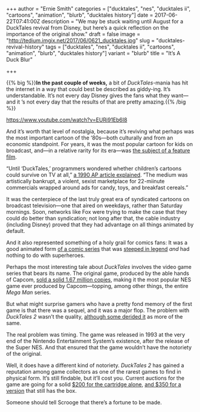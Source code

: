 +++
author = "Ernie Smith"
categories = ["ducktales", "nes", "ducktales ii", "cartoons", "animation", "blurb", "ducktales history"]
date = 2017-06-22T07:41:00Z
description = "We may be stuck waiting until August for a DuckTales revival from Disney, but here’s a quick reflection on the importance of the original show."
draft = false
image = "http://tedium.imgix.net/2017/06/0621_ducktales.jpg"
slug = "ducktales-revival-history"
tags = ["ducktales", "nes", "ducktales ii", "cartoons", "animation", "blurb", "ducktales history"]
variant = "blurb"
title = "It’s A Duck Blur"

+++

{{% big %}}**In the past couple of weeks,** a bit of *DuckTales*-mania has hit the internet in a way that could best be described as giddy-ing. It’s understandable. It’s not every day Disney gives the fans what they want—and it ’s not every day that the results of that are pretty amazing.{{% /big %}}

https://www.youtube.com/watch?v=EURi91Eb6I8

And it’s worth that level of nostalgia, because it’s reviving what perhaps was the most important cartoon of the ‘80s—both culturally and from an economic standpoint. For years, it was the most popular cartoon for kids on broadcast, and—in a relative rarity for its era—was [the subject of a feature film](http://www.imdb.com/title/tt0099472/).

“Until ‘DuckTales,’ programmers wondered whether children’s cartoons could survive on TV at all,” [a 1990 AP article explained](https://www.newspapers.com/clip/11844300/the_salina_journal/). “The medium was artistically bankrupt, a violent, sexist marketplace for 22-miinute commercials wrapped around ads for candy, toys, and breakfast cereals.”

It was the centerpiece of the last truly great era of syndicated cartoons on broadcast television—one that aired on weekdays, rather than Saturday mornings. Soon, networks like Fox were trying to make the case that they could do better than syndication; not long after that, the cable industry (including Disney) proved that they had advantage on all things animated by default.

And it also represented something of a holy grail for comics fans: It was a good animated form [of a comic series](http://tedium.co/2015/01/13/ducktales-geneaology-fanbois/) that was [steeped in legend](http://amzn.to/2rXtWPs) *and* had nothing to do with superheroes.

Perhaps the most interesting tale about *DuckTales* involves the video game series that bears its name. The original game, produced by the able hands of Capcom, [sold a solid 1.67 million copies](http://www.eurogamer.net/articles/sfii-snes-is-capcoms-best-selling-game), making it the most popular NES game ever produced by Capcom—topping, among other things, the entire *Mega Man* series.

But what might surprise gamers who have a pretty fond memory of the first game is that there was a sequel, and it was a major flop. The problem with *DuckTales 2* wasn’t the quality, [although some derided it](http://www.defunctgames.com/reviewcrew/77/disneys-ducktales-2-what-did-critics-say-back-in-1993) as more of the same.

The real problem was timing. The game was released in 1993 at the very end of the Nintendo Entertainment System’s existence, after the release of the Super NES. And that ensured that the game wouldn’t have the notoriety of the original.

Well, it does have a different kind of notoriety. *DuckTales 2* has gained a reputation among game collectors as one of the rarest games to find in physical form. It’s still findable, but it’ll cost you. Current auctions for the game are going for a solid [$200 for the cartridge alone](http://www.ebay.com/itm/Disneys-DuckTales-2-Nintendo-NES-Cleaned-Tested-Cartridge-Only-Duck-Tales-2-/332246355468?epid=5781&hash=item4d5b6d0e0c:g:MMEAAOSwfVpYp1U3), [and $350 for a version](http://www.ebay.com/itm/Disneys-DuckTales-2-with-Box-Nintendo-NES-1993-Rare-Game-/172707809512?epid=5781&hash=item28363008e8:g:gwEAAOSwX9FZL~Qg) that still has the box.

Someone should tell Scrooge that there’s a fortune to be made.